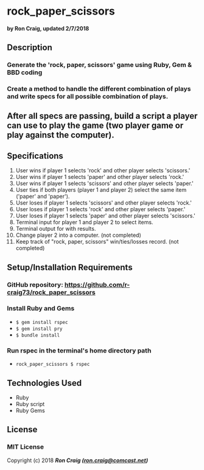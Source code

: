 # rock_paper_scissors

#### by Ron Craig, updated 2/7/2018

## Description
### Generate the 'rock, paper, scissors' game using Ruby, Gem & BBD coding

### Create a method to handle the different combination of plays and write specs for all possible combination of plays.

## After all specs are passing, build a script a player can use to play the game (two player game or play against the computer).

## Specifications
1. User wins if player 1 selects 'rock' and other player selects 'scissors.'
2. User wins if player 1 selects 'paper' and other player selects 'rock.'
3. User wins if player 1 selects 'scissors' and other player selects 'paper.'
4. User ties if both players (player 1 and player 2) select the same item ('paper' and 'paper').
5. User loses if player 1 selects 'scissors' and other player selects 'rock.'
6. User loses if player 1 selects 'rock' and other player selects 'paper.'
7. User loses if player 1 selects 'paper' and other player selects 'scissors.'
8. Terminal input for player 1 and player 2 to select items.
9. Terminal output for with results.
10. Change player 2 into a computer. (not completed)
11. Keep track of "rock, paper, scissors" win/ties/losses record. (not completed)

## Setup/Installation Requirements
### GitHub repository: https://github.com/r-craig73/rock_paper_scissors
### Install Ruby and Gems
* `$ gem install rspec`
* `$ gem install pry`
* `$ bundle install`
### Run rspec in the terminal's home directory path
* `rock_paper_scissors $ rspec`

## Technologies Used
* Ruby
* Ruby script
* Ruby Gems

## License
### MIT License

Copyright (c) 2018 **_Ron Craig (ron.craig@comcast.net)_**
